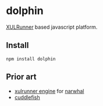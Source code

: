 # dolphin #

[XULRunner] based javascript platform.

## Install ##

    npm install dolphin

## Prior art ##

- [xulrunner engine][narwhal-xulrunner] for [narwhal]
- [cuddlefish]

[XULRunner]:https://developer.mozilla.org/en/xulrunner
[narwhal-xulrunner]:https://github.com/Gozala/narwhal-xulrunner
[narwhal]:http://narwhaljs.org/
[cuddlefish]:https://wiki.mozilla.org/Labs/Jetpack/JEP/28
